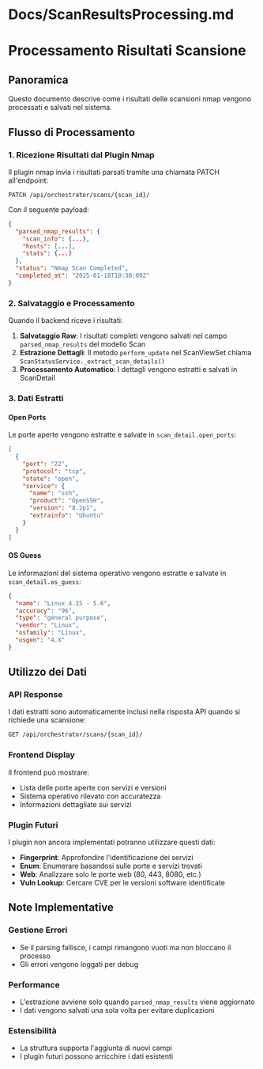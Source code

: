 # Docs/ScanResultsProcessing.md

# Processamento Risultati Scansione

## Panoramica

Questo documento descrive come i risultati delle scansioni nmap vengono processati e salvati nel sistema.

## Flusso di Processamento

### 1. Ricezione Risultati dal Plugin Nmap

Il plugin nmap invia i risultati parsati tramite una chiamata PATCH all'endpoint:
```
PATCH /api/orchestrator/scans/{scan_id}/
```

Con il seguente payload:
```json
{
  "parsed_nmap_results": {
    "scan_info": {...},
    "hosts": [...],
    "stats": {...}
  },
  "status": "Nmap Scan Completed",
  "completed_at": "2025-01-18T10:30:00Z"
}
```

### 2. Salvataggio e Processamento

Quando il backend riceve i risultati:

1. **Salvataggio Raw**: I risultati completi vengono salvati nel campo `parsed_nmap_results` del modello Scan
2. **Estrazione Dettagli**: Il metodo `perform_update` nel ScanViewSet chiama `ScanStatusService._extract_scan_details()`
3. **Processamento Automatico**: I dettagli vengono estratti e salvati in ScanDetail

### 3. Dati Estratti

#### Open Ports
Le porte aperte vengono estratte e salvate in `scan_detail.open_ports`:
```json
[
  {
    "port": "22",
    "protocol": "tcp",
    "state": "open",
    "service": {
      "name": "ssh",
      "product": "OpenSSH",
      "version": "8.2p1",
      "extrainfo": "Ubuntu"
    }
  }
]
```

#### OS Guess
Le informazioni del sistema operativo vengono estratte e salvate in `scan_detail.os_guess`:
```json
{
  "name": "Linux 4.15 - 5.6",
  "accuracy": "96",
  "type": "general purpose",
  "vendor": "Linux",
  "osfamily": "Linux",
  "osgen": "4.X"
}
```

## Utilizzo dei Dati

### API Response
I dati estratti sono automaticamente inclusi nella risposta API quando si richiede una scansione:
```bash
GET /api/orchestrator/scans/{scan_id}/
```

### Frontend Display
Il frontend può mostrare:
- Lista delle porte aperte con servizi e versioni
- Sistema operativo rilevato con accuratezza
- Informazioni dettagliate sui servizi

### Plugin Futuri
I plugin non ancora implementati potranno utilizzare questi dati:
- **Fingerprint**: Approfondire l'identificazione dei servizi
- **Enum**: Enumerare basandosi sulle porte e servizi trovati
- **Web**: Analizzare solo le porte web (80, 443, 8080, etc.)
- **Vuln Lookup**: Cercare CVE per le versioni software identificate

## Note Implementative

### Gestione Errori
- Se il parsing fallisce, i campi rimangono vuoti ma non bloccano il processo
- Gli errori vengono loggati per debug

### Performance
- L'estrazione avviene solo quando `parsed_nmap_results` viene aggiornato
- I dati vengono salvati una sola volta per evitare duplicazioni

### Estensibilità
- La struttura supporta l'aggiunta di nuovi campi
- I plugin futuri possono arricchire i dati esistenti